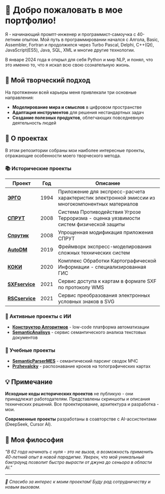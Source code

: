 # 👋 Добро пожаловать в мое портфолио!

Я - начинающий промпт-инженер и программист-самоучка с 40-летним опытом. Мой путь в программировании начался с Алгола, Basic, Assembler, Fortran и продолжился через Turbo Pascal, Delphi, C++(Qt), JavaScript(ES5), Java, SQL, XML и многие другие технологии.

В январе 2024 года я открыл для себя Python и мир NLP, и понял, что это именно то, что я искал всю свою сознательную жизнь.

## 🎯 Мой творческий подход

На протяжении всей карьеры меня привлекали три основные направления:
- **Моделирование мира и смыслов** в цифровом пространстве
- **Адаптация инструментов** для решения нестандартных задач
- **Создание полезных продуктов**, облегчающих повседневную деятельность людей

## 🚀 О проектах

В этом репозитории собраны мои наиболее интересные проекты, отражающие особенности моего творческого метода.

### 📚 Исторические проекты

| Проект | Год | Описание |
|--------|-----|----------|
| **[ЭРГО](https://github.com/igorvolk1961/ergo)** | 1994 | Приложение для экспресс-расчета характеристик электронной эмиссии из многокомпонентных материалов |
| **[СПРУТ](https://github.com/igorvolk1961/sprut)** | 2008 | Система Противодействия Угрозе Терроризма - оценка уязвимости систем физической защиты |
| **[Спрутик](https://github.com/igorvolk1961/sprutik)** | 2008 | Упрощенная модификация приложения СПРУТ |
| **[AutoDM](https://github.com/igorvolk1961/AutoDM)** | 2019 | Фреймворк экспресс-моделирования сложных технических систем |
| **[КОКИ](https://github.com/igorvolk1961/koki)** | 2020 | Комплекс Обработки Картографической Информации - специализированная ГИС |
| **[SXFservice](https://github.com/igorvolk1961/SXFservice)** | 2021 | Сервис доступа к картам в формате SXF по протоколу WMS |
| **[RSCservice](https://github.com/igorvolk1961/RSCservice)** | 2021 | Сервис преобразования электронных условных знаков в SVG |

### 🤖 Активные проекты с ИИ

- **[Конструктор Алгоритмов](https://github.com/igorvolk1961/algorithm-builder)** - low-code платформа автоматизации
- **[SemanticAnalisys](https://github.com/igorvolk1961/SemanticAnalisys)** - сервис семантического анализа текстовых документов

### 📖 Учебные проекты

- **[SemanticParserMES](https://github.com/igorvolk1961/SemanticParserMES)** - семантический парсинг сводок МЧС
- **[Przhevalcky](https://github.com/igorvolk1961/przhevalsky)** - распознавание кроков на топографических картах

## 💡 Примечание

**Исходные коды исторических проектов** не публикую - они принадлежат работодателям. Представлены скриншоты и описания технических решений.  Все проектирование, архитектура и разработка - мои.

**Современные проекты** разработаны в соавторстве с AI-ассистентами (DeepSeek, Cursor AI).

## 🌟 Моя философия

*"В 62 года начинать с нуля - это не вызов, а возможность применить 40-летний опыт в новой парадигме. Уверен, что мой уникальный бэкграунд позволит быстро вырасти от джуна до сеньора в области AI."*

---

*💫 Спасибо за интерес к моим проектам! Буду рад сотрудничеству и новым вызовам.*

